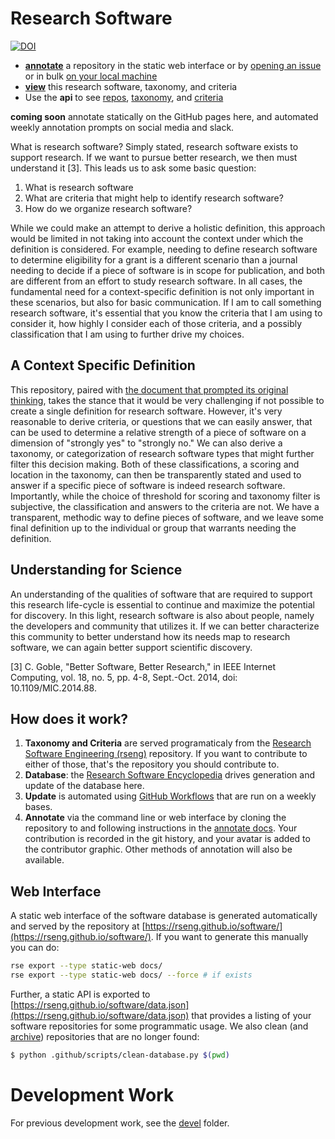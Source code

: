 # Research Software

[![DOI](https://zenodo.org/badge/268308501.svg)](https://zenodo.org/badge/latestdoi/268308501)

 - [**annotate**](https://rseng.github.io/software/) a repository in the static web interface or by [opening an issue](https://github.com/rseng/software/issues/new/choose) or in bulk [on your local machine](https://rseng.github.io/rse/tutorials/annotation/) 
 - [**view**](https://rseng.github.io/software/) this research software, taxonomy, and criteria
 - Use the **api** to see [repos](https://rseng.github.io/software/api/repos/index.json), [taxonomy](https://rseng.github.io/software/api/taxonomy/index.json), and [criteria](https://rseng.github.io/software/api/criteria/index.json)

**coming soon** annotate statically on the GitHub pages here, and automated weekly annotation prompts on social media and slack.

What is research software? Simply stated, research software exists to support
research. If we want to pursue better research, we then must understand it [3].
This leads us to ask some basic question:

 1. What is research software
 2. What are criteria that might help to identify research software?
 3. How do we organize research software?

While we could make an attempt to derive a holistic definition, this approach 
would be limited in not taking into account the context under which the definition
is considered. For example, needing to define research software to determine
eligibility for a grant is a different scenario than a journal needing
to decide if a piece of software is in scope for publication, and both
are different from an effort to study research software. In all cases, 
the fundamental need for a context-specific definition is not only important in these
scenarios, but also for basic communication. If I am to call something research
software, it's essential that you know the criteria that I am using to consider it,
how highly I consider each of those criteria, and a possibly classification
that I am using to further drive my choices.

## A Context Specific Definition

This repository, paired with [the document that prompted its original thinking](https://docs.google.com/document/d/1wDb0udH9OrFWrMBsAVb8RrUMCKKRHoyEep7yveJ1d0k/edit), takes the stance that it would be
very challenging if not possible to create a single definition for research software.
However, it's very reasonable to derive criteria, or questions that we can easily
answer, that can be used to determine a relative strength of a piece of software
on a dimension of "strongly yes" to "strongly no." We can also derive a taxonomy,
or categorization of research software types that might further filter this decision
making. Both of these classifications, a scoring and location in the taxonomy,
can then be transparently stated and used to answer if a specific piece of software
is indeed research software. Importantly, while the choice of threshold for scoring
and taxonomy filter is subjective, the classification and answers to the criteria
are not. We have a transparent, methodic way to define pieces of software, and we leave
some final definition up to the individual or group that warrants needing the definition.

## Understanding for Science

An understanding of the qualities of software that are required to support 
this research life-cycle is essential to continue and maximize the potential for discovery. 
In this light, research software is also about people, namely the developers and 
community that utilizes it. If we can better characterize this community to 
better understand how its needs map to research software, we can again better support scientific discovery.

[3] C. Goble, "Better Software, Better Research," in IEEE Internet Computing, vol. 18, no. 5, pp. 4-8, Sept.-Oct. 2014, doi: 10.1109/MIC.2014.88.

## How does it work?

 1. **Taxonomy and Criteria** are served programaticaly from the [Research Software Engineering (rseng)](https://rseng.github.io/rseng) repository. If you want to contribute to either of those, that's the repository you should contribute to.
 2. **Database**: the [Research Software Encyclopedia](https://github.com/rseng/rse) drives generation and update of the database here.
 3. **Update** is automated using [GitHub Workflows](.github/workflows) that are run on a weekly bases.
 4. **Annotate** via the command line or web interface by cloning the repository to and following instructions in the [annotate docs](https://rseng.github.io/rse/tutorials/annotation/). Your contribution is recorded in the git history, and your avatar is added to the contributor graphic. Other methods of annotation will also be available.

## Web Interface

A static web interface of the software database is generated automatically and served
by the repository at [https://rseng.github.io/software/](https://rseng.github.io/software/). If you want to generate this
manually you can do:

```bash
rse export --type static-web docs/
rse export --type static-web docs/ --force # if exists
```

Further, a static API is exported to [https://rseng.github.io/software/data.json](https://rseng.github.io/software/data.json) that provides a listing of your software repositories for some programmatic usage. We also clean (and [archive](archive)) repositories that are no longer found:

```bash
$ python .github/scripts/clean-database.py $(pwd)
```

# Development Work

For previous development work, see the [devel](devel) folder.

